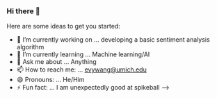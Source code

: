### Hi there 👋

 

Here are some ideas to get you started:

- 🔭 I’m currently working on ... developing a basic sentiment analysis algorithm
- 🌱 I’m currently learning ... Machine learning/AI
- 💬 Ask me about ... Anything
- 📫 How to reach me: ... [evywang@umich.edu](evywang@umich.edu)
- 😄 Pronouns: ... He/Him
- ⚡ Fun fact: ... I am unexpectedly good at spikeball
-->
